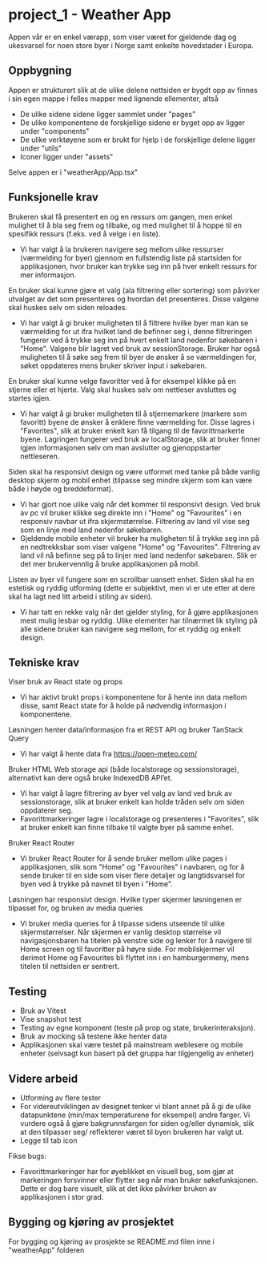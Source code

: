 # project_1 - Weather App
Appen vår er en enkel værapp, som viser været for gjeldende dag og ukesvarsel for noen store byer i Norge samt enkelte hovedstader i Europa.

## Oppbygning
Appen er strukturert slik at de ulike delene nettsiden er bygdt opp av finnes i sin egen mappe i felles mapper med lignende ellementer, altså
* De ulike sidene sidene ligger sammlet under "pages"
* De ulike komponentene de forskjellige sidene er byget opp av ligger under "components" 
* De ulike verktøyene som er brukt for hjelp i de forskjellige delene ligger under "utils"
* Iconer ligger under "assets"

Selve appen er i "weatherApp/App.tsx" 

## Funksjonelle krav
Brukeren skal få presentert en og en ressurs om gangen, men enkel mulighet til å bla seg frem og tilbake, og med mulighet til å hoppe til en spesifikk ressurs (f.eks. ved å velge i en liste).
* Vi har valgt å la brukeren navigere seg mellom ulike ressurser (værmelding for byer) gjennom en fullstendig liste på startsiden for applikasjonen, hvor bruker kan trykke seg inn på hver enkelt ressurs for mer informasjon.

En bruker skal kunne gjøre et valg (ala filtrering eller sortering) som påvirker utvalget av det som presenteres og hvordan det presenteres. Disse valgene skal huskes selv om siden reloades.
* Vi har valgt å gi bruker muligheten til å filtrere hvilke byer man kan se værmelding for ut ifra hvilket land de befinner seg i, denne filtreringen fungerer ved å trykke seg inn på hvert enkelt land nedenfor søkebaren i "Home". Valgene blir lagret ved bruk av sessionStorage. Bruker har også muligheten til å søke seg frem til byer de ønsker å se værmeldingen for, søket oppdateres mens bruker skriver input i søkebaren.

En bruker skal kunne velge favoritter ved å for eksempel klikke på en stjerne eller et hjerte. Valg skal huskes selv om nettleser avsluttes og startes igjen.
* Vi har valgt å gi bruker muligheten til å stjernemarkere (markere som favoritt) byene de ønsker å enklere finne værmelding for. Disse lagres i "Favorites", slik at bruker enkelt kan få tilgang til de favorittmarkerte byene. Lagringen fungerer ved bruk av localStorage, slik at bruker finner igjen informasjonen selv om man avslutter og gjenoppstarter nettleseren.

Siden skal ha responsivt design og være utformet med tanke på både vanlig desktop skjerm og mobil enhet (tilpasse seg mindre skjerm som kan være både i høyde og breddeformat).
* Vi har gjort noe ulike valg når det kommer til responsivt design. Ved bruk av pc vil bruker klikke seg direkte inn i "Home" og "Favourites" i en responsiv navbar ut ifra skjermstørrelse. Filtrering av land vil vise seg som en linje med land nedenfor søkebaren.
* Gjeldende mobile enheter vil bruker ha muligheten til å trykke seg inn på en nedtrekksbar som viser valgene "Home" og "Favourites". Filtrering av land vil nå befinne seg på to linjer med land nedenfor søkebaren. Slik er det mer brukervennlig å bruke applikasjonen på mobil.

Listen av byer vil fungere som en scrollbar uansett enhet.
Siden skal ha en estetisk og ryddig utforming (dette er subjektivt, men vi er ute etter at dere skal ha lagt ned litt arbeid i stiling av siden). 
* Vi har tatt en rekke valg når det gjelder styling, for å gjøre applikasjonen mest mulig lesbar og ryddig. Ulike elementer har tilnærmet lik styling på alle sidene bruker kan navigere seg mellom, for et ryddig og enkelt design.

## Tekniske krav
Viser bruk av React state og props
* Vi har aktivt brukt props i komponentene for å hente inn data mellom disse, samt React state for å holde på nødvendig informasjon i komponentene.

Løsningen henter data/informasjon fra et REST API og bruker TanStack Query
* Vi har valgt å hente data fra https://open-meteo.com/

Bruker HTML Web storage api (både localstorage og sessionstorage), alternativt kan dere også bruke IndexedDB API’et.
* Vi har valgt å lagre filtrering av byer vel valg av land ved bruk av sessionstorage, slik at bruker enkelt kan holde tråden selv om siden oppdaterer seg.
* Favorittmarkeringer lagre i localstorage og presenteres i "Favorites", slik at bruker enkelt kan finne tilbake til valgte byer på samme enhet.

Bruker React Router
* Vi bruker React Router for å sende bruker mellom ulike pages i applikasjonen, slik som "Home" og "Favourites" i navbaren, og for å sende bruker til en side som viser flere detaljer og langtidsvarsel for byen ved å trykke på navnet til byen i "Home".

Løsningen har responsivt design. Hvilke typer skjermer løsningenen er tilpasset for, og bruken av media queries
* Vi bruker media queries for å tilpasse sidens utseende til ulike skjermstørrelser. Når skjermen er vanlig desktop størrelse vil navigasjonsbaren ha titelen på venstre side og lenker for å navigere til Home screen og til favoritter på høyre side.  For mobilskjermer vil derimot Home og Favourites bli flyttet inn i en hamburgermeny, mens titelen til nettsiden er sentrert.


## Testing
- Bruk av Vitest
- Vise snapshot test
- Testing av egne komponent (teste på prop og state, brukerinteraksjon).
- Bruk av mocking så testene ikke henter data
- Applikasjonen skal være testet på mainstream weblesere og mobile enheter (selvsagt kun basert på det gruppa har tilgjengelig av enheter)

## Videre arbeid
- Utforming av flere tester
- For videreutviklingen av designet tenker vi blant annet på å gi de ulike datapunktene (min/max temperaturene for eksempel) andre farger. Vi vurdere også å gjøre bakgrunnsfargen for siden og/eller dynamisk, slik at den tilpasser seg/ reflekterer været til byen brukeren har valgt ut.
- Legge til tab icon

Fikse bugs:
* Favorittmarkeringer har for øyeblikket en visuell bug, som gjør at markeringen forsvinner eller flytter seg når man bruker søkefunksjonen. Dette er dog bare visuelt, slik at det ikke påvirker bruken av applikasjonen i stor grad.

## Bygging og kjøring av prosjektet
For bygging og kjøring av prosjekte se README.md filen inne i "weatherApp" folderen